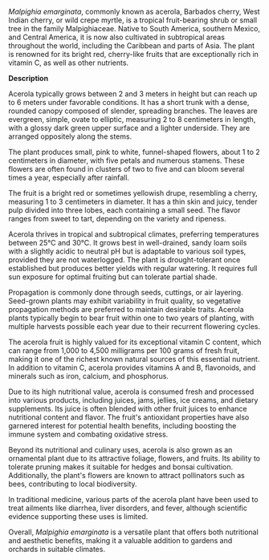 _Malpighia emarginata_, commonly known as acerola, Barbados cherry, West Indian cherry, or wild crepe myrtle, is a tropical fruit-bearing shrub or small tree in the family Malpighiaceae. Native to South America, southern Mexico, and Central America, it is now also cultivated in subtropical areas throughout the world, including the Caribbean and parts of Asia. The plant is renowned for its bright red, cherry-like fruits that are exceptionally rich in vitamin C, as well as other nutrients.

**Description**

Acerola typically grows between 2 and 3 meters in height but can reach up to 6 meters under favorable conditions. It has a short trunk with a dense, rounded canopy composed of slender, spreading branches. The leaves are evergreen, simple, ovate to elliptic, measuring 2 to 8 centimeters in length, with a glossy dark green upper surface and a lighter underside. They are arranged oppositely along the stems.

The plant produces small, pink to white, funnel-shaped flowers, about 1 to 2 centimeters in diameter, with five petals and numerous stamens. These flowers are often found in clusters of two to five and can bloom several times a year, especially after rainfall.

The fruit is a bright red or sometimes yellowish drupe, resembling a cherry, measuring 1 to 3 centimeters in diameter. It has a thin skin and juicy, tender pulp divided into three lobes, each containing a small seed. The flavor ranges from sweet to tart, depending on the variety and ripeness.

Acerola thrives in tropical and subtropical climates, preferring temperatures between 25°C and 30°C. It grows best in well-drained, sandy loam soils with a slightly acidic to neutral pH but is adaptable to various soil types, provided they are not waterlogged. The plant is drought-tolerant once established but produces better yields with regular watering. It requires full sun exposure for optimal fruiting but can tolerate partial shade.

Propagation is commonly done through seeds, cuttings, or air layering. Seed-grown plants may exhibit variability in fruit quality, so vegetative propagation methods are preferred to maintain desirable traits. Acerola plants typically begin to bear fruit within one to two years of planting, with multiple harvests possible each year due to their recurrent flowering cycles.

The acerola fruit is highly valued for its exceptional vitamin C content, which can range from 1,000 to 4,500 milligrams per 100 grams of fresh fruit, making it one of the richest known natural sources of this essential nutrient. In addition to vitamin C, acerola provides vitamins A and B, flavonoids, and minerals such as iron, calcium, and phosphorus.

Due to its high nutritional value, acerola is consumed fresh and processed into various products, including juices, jams, jellies, ice creams, and dietary supplements. Its juice is often blended with other fruit juices to enhance nutritional content and flavor. The fruit's antioxidant properties have also garnered interest for potential health benefits, including boosting the immune system and combating oxidative stress.

Beyond its nutritional and culinary uses, acerola is also grown as an ornamental plant due to its attractive foliage, flowers, and fruits. Its ability to tolerate pruning makes it suitable for hedges and bonsai cultivation. Additionally, the plant's flowers are known to attract pollinators such as bees, contributing to local biodiversity.

In traditional medicine, various parts of the acerola plant have been used to treat ailments like diarrhea, liver disorders, and fever, although scientific evidence supporting these uses is limited.

Overall, _Malpighia emarginata_ is a versatile plant that offers both nutritional and aesthetic benefits, making it a valuable addition to gardens and orchards in suitable climates.
